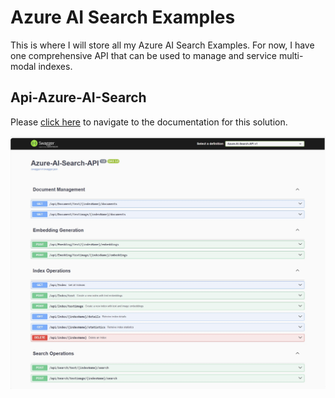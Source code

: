 # Azure AI Search Examples
This is where I will store all my Azure AI Search Examples.  For now, I have one comprehensive API that can be used to manage and service multi-modal indexes.

## Api-Azure-AI-Search
Please [click here](Azure-AI-Search-API/README.md) to navigate to the documentation for this solution. 

![Swagger-Azure-AI-Search-API.jpg](images/Swagger-Azure-AI-Search-API.jpg)

